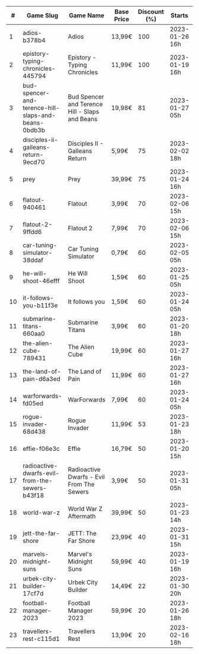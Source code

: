 |#|Game Slug|Game Name|Base Price|Discount (%)|Starts|Ends|
|---|---|---|---|---|---|---|
|1|adios-b378b4|Adios|13,99€|100|2023-01-26 16h|2023-02-02 16h|
|2|epistory-typing-chronicles-445794|Epistory - Typing Chronicles|11,99€|100|2023-01-19 16h|2023-01-26 16h|
|3|bud-spencer-and-terence-hill-slaps-and-beans-0bdb3b|Bud Spencer and Terence Hill - Slaps and Beans|19,98€|81|2023-01-27 05h|2023-02-12 05h|
|4|disciples-ii-galleans-return-9ecd70|Disciples II - Galleans Return|5,99€|75|2023-02-02 18h|2023-02-16 18h|
|5|prey|Prey|39,99€|75|2023-01-24 16h|2023-01-31 16h|
|6|flatout-940461|Flatout|3,99€|70|2023-02-06 15h|2023-02-20 15h|
|7|flatout-2-9ffdd6|Flatout 2|7,99€|70|2023-02-06 15h|2023-02-20 15h|
|8|car-tuning-simulator-38ddaf|Car Tuning Simulator|0,79€|60|2023-02-05 05h|2023-02-24 05h|
|9|he-will-shoot-46efff|He Will Shoot|1,59€|60|2023-01-25 05h|2023-02-08 05h|
|10|it-follows-you-b11f3e|It follows you|1,59€|60|2023-01-24 05h|2023-02-08 05h|
|11|submarine-titans-660aa0|Submarine Titans|3,99€|60|2023-01-20 18h|2023-01-24 18h|
|12|the-alien-cube-789431|The Alien Cube|19,99€|60|2023-01-27 16h|2023-01-29 16h|
|13|the-land-of-pain-d6a3ed|The Land of Pain|11,99€|60|2023-01-27 16h|2023-01-29 16h|
|14|warforwards-fd05ed|WarForwards|7,99€|60|2023-01-24 05h|2023-01-31 05h|
|15|rogue-invader-68d438|Rogue Invader|11,99€|53|2023-01-23 18h|2023-02-14 18h|
|16|effie-f06e3c|Effie|16,79€|50|2023-01-20 15h|2023-02-06 15h|
|17|radioactive-dwarfs-evil-from-the-sewers-b43f18|Radioactive Dwarfs - Evil From The Sewers|3,99€|50|2023-01-31 05h|2023-02-07 05h|
|18|world-war-z|World War Z Aftermath|39,99€|50|2023-01-23 14h|2023-01-30 01h|
|19|jett-the-far-shore|JETT: The Far Shore|23,99€|40|2023-01-31 15h|2023-02-14 15h|
|20|marvels-midnight-suns|Marvel's Midnight Suns|59,99€|40|2023-01-19 16h|2023-02-09 16h|
|21|urbek-city-builder-17cf7d|Urbek City Builder|14,49€|22|2023-01-30 20h|2023-02-13 20h|
|22|football-manager-2023|Football Manager 2023|59,99€|20|2023-01-26 18h|2023-02-02 18h|
|23|travellers-rest-c115d1|Travellers Rest|13,99€|20|2023-02-16 18h|2023-02-27 18h|
